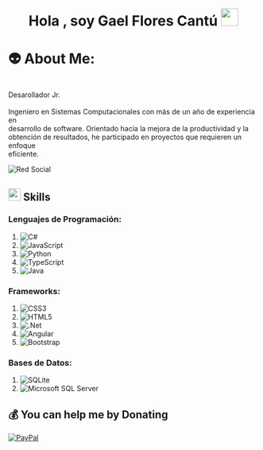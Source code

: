 <h1 align="center"><b>Hola , soy Gael Flores Cantú </b><img src="https://media.giphy.com/media/hvRJCLFzcasrR4ia7z/giphy.gif" width="35"></h1>


# 👽 About Me:
<br>Desarollador Jr.<br><br>Ingeniero en Sistemas Computacionales con más de un año de experiencia en<br>desarrollo de software. Orientado hacia la mejora de la productividad y la<br>obtención de resultados, he participado en proyectos que requieren un enfoque<br>eficiente.

![Red Social](https://img.shields.io/badge/Red%20Social-%23FF5733?style=for-the-badge&logo=Social&logoColor=white)


## <img src="https://media2.giphy.com/media/QssGEmpkyEOhBCb7e1/giphy.gif?cid=ecf05e47a0n3gi1bfqntqmob8g9aid1oyj2wr3ds3mg700bl&rid=giphy.gif" width ="25"><b> Skills</b>

### Lenguajes de Programación:
1. ![C#](https://img.shields.io/badge/c%23-%23239120.svg?style=for-the-badge&logo=csharp&logoColor=white)
2. ![JavaScript](https://img.shields.io/badge/javascript-%23323330.svg?style=for-the-badge&logo=javascript&logoColor=%23F7DF1E)
3. ![Python](https://img.shields.io/badge/python-3670A0?style=for-the-badge&logo=python&logoColor=ffdd54)
4. ![TypeScript](https://img.shields.io/badge/typescript-%23007ACC.svg?style=for-the-badge&logo=typescript&logoColor=white)
5. ![Java](https://img.shields.io/badge/java-%23ED8B00.svg?style=for-the-badge&logo=openjdk&logoColor=white)

### Frameworks:
1. ![CSS3](https://img.shields.io/badge/css3-%231572B6.svg?style=for-the-badge&logo=css3&logoColor=white)
2. ![HTML5](https://img.shields.io/badge/html5-%23E34F26.svg?style=for-the-badge&logo=html5&logoColor=white)
3. ![.Net](https://img.shields.io/badge/.NET-5C2D91?style=for-the-badge&logo=.net&logoColor=white)
4. ![Angular](https://img.shields.io/badge/angular-%23DD0031.svg?style=for-the-badge&logo=angular&logoColor=white)
5. ![Bootstrap](https://img.shields.io/badge/bootstrap-%238511FA.svg?style=for-the-badge&logo=bootstrap&logoColor=white)

### Bases de Datos:
1. ![SQLite](https://img.shields.io/badge/sqlite-%2307405e.svg?style=for-the-badge&logo=sqlite&logoColor=white)
2. ![Microsoft SQL Server](https://img.shields.io/badge/Microsoft%20SQL%20Server-CC2927?style=for-the-badge&logo=microsoft%20sql%20server&logoColor=white)

  ## 💰 You can help me by Donating
  [![PayPal](https://img.shields.io/badge/PayPal-00457C?style=for-the-badge&logo=paypal&logoColor=white)](https://paypal.me/https://www.paypal.com/paypalme/GaelCantu) 

  
<!-- Proudly created with GPRM ( https://gprm.itsvg.in ) -->
